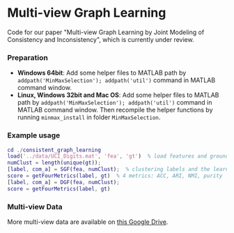 # Multi-view Graph Learning
Code for our paper "Multi-view Graph Learning by Joint Modeling of Consistency and Inconsistency", which is currently under review.


### Preparation
* **Windows 64bit**: 
Add some helper files to MATLAB path by `addpath('MinMaxSelection'); addpath('util')` command in MATLAB command window.
* **Linux, Windows 32bit and Mac OS**: 
Add some helper files to MATLAB path by `addpath('MinMaxSelection'); addpath('util')` command in MATLAB command window. Then recompile the helper functions by running `minmax_install` in folder `MinMaxSelection`.


### Example usage
```MATLAB
cd ./consistent_graph_learning
load('../data/UCI_Digits.mat', 'fea', 'gt')  % load features and ground truth
numClust = length(unique(gt)); 
[label, com_a] = SGF(fea, numClust);  % clustering labels and the learned consistent graph
score = getFourMetrics(label, gt)  % 4 metrics: ACC, ARI, NMI, purity
[label, com_a] = DGF(fea, numClust);
score = getFourMetrics(label, gt)
```

### Multi-view Data
More multi-view data are available on [this Google Drive](https://drive.google.com/drive/folders/1vzJ19eGy7sAyLTFtM4IWkKzZhFJsi134?usp=sharing "multi-view data").
